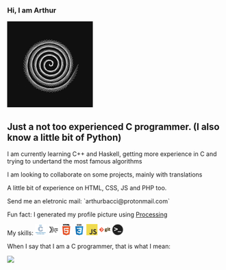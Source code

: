 ### Hi, I am Arthur

<img width="200px" src="caos-spiral.gif" />

<div style="margin-left: auto; margin-right: auto;">
  <h2>Just a not too experienced C programmer. (I also know a little bit of Python)</h2>
  <p>I am currently learning C++ and Haskell, getting more experience in C and trying to undertand the most famous algorithms</p>
  <p>I am looking to collaborate on some projects, mainly with translations</p>
  <p>A little bit of experience on HTML, CSS, JS and PHP too.</p>
  <p>Send me an eletronic mail: `arthurbacci@protonmail.com`</p>
  <p>Fun fact: I generated my profile picture using <a href="https://processing.org/">Processing</a></p>
</div>

My skills:
<img alt="C" width="26px" src="https://raw.githubusercontent.com/github/explore/80688e429a7d4ef2fca1e82350fe8e3517d3494d/topics/c/c.png" />
<img alt="Haskell" width="26px" src="https://raw.githubusercontent.com/github/explore/80688e429a7d4ef2fca1e82350fe8e3517d3494d/topics/haskell/haskell.png" />
<img alt="HTML5" width="26px" src="https://raw.githubusercontent.com/github/explore/80688e429a7d4ef2fca1e82350fe8e3517d3494d/topics/html/html.png" />
<img alt="CSS3" width="26px" src="https://raw.githubusercontent.com/github/explore/80688e429a7d4ef2fca1e82350fe8e3517d3494d/topics/css/css.png" />
<img alt="JavaScript" width="26px" src="https://raw.githubusercontent.com/github/explore/80688e429a7d4ef2fca1e82350fe8e3517d3494d/topics/javascript/javascript.png" />
<img alt="Git" width="26px" src="https://raw.githubusercontent.com/github/explore/80688e429a7d4ef2fca1e82350fe8e3517d3494d/topics/git/git.png" />
<img alt="Terminal" width="26px" src="https://raw.githubusercontent.com/github/explore/80688e429a7d4ef2fca1e82350fe8e3517d3494d/topics/terminal/terminal.png" />


When I say that I am a C programmer, that is what I mean:

<img width="400px" src="https://github-readme-stats.vercel.app/api/top-langs/?username=arthurbacci64&hide=html&layout=compact&theme=buefy" />

